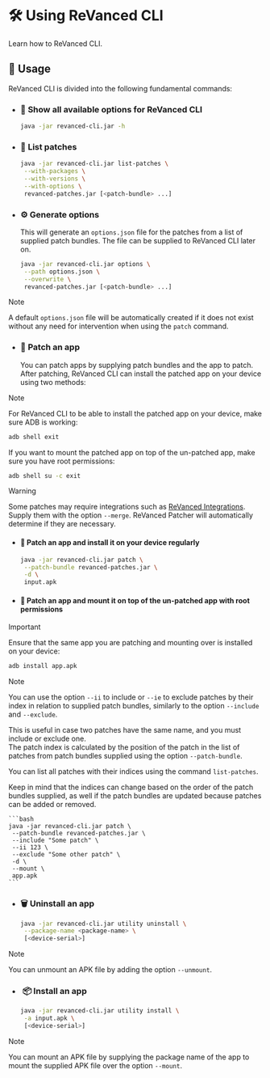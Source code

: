 # 🛠️ Using ReVanced CLI

Learn how to ReVanced CLI.

## 🔨 Usage

ReVanced CLI is divided into the following fundamental commands:

- ### 🚀 Show all available options for ReVanced CLI

  ```bash
  java -jar revanced-cli.jar -h
  ```

- ### 📃 List patches

  ```bash
  java -jar revanced-cli.jar list-patches \
   --with-packages \
   --with-versions \
   --with-options \
   revanced-patches.jar [<patch-bundle> ...]
  ```

- ### ⚙️ Generate options

  This will generate an `options.json` file for the patches from a list of supplied patch bundles.
  The file can be supplied to ReVanced CLI later on.
 
  ```bash
  java -jar revanced-cli.jar options \
   --path options.json \
   --overwrite \
   revanced-patches.jar [<patch-bundle> ...]
  ```

> [!NOTE]  
> A default `options.json` file will be automatically created if it does not exist 
without any need for intervention when using the `patch` command.

- ### 💉 Patch an app

  You can patch apps by supplying patch bundles and the app to patch.
  After patching, ReVanced CLI can install the patched app on your device using two methods:

> [!NOTE]  
> For ReVanced CLI to be able to install the patched app on your device, make sure ADB is working:
>
> ```bash
> adb shell exit
> ```
>
> If you want to mount the patched app on top of the un-patched app, make sure you have root permissions:
>
> ```bash
> adb shell su -c exit
> ```
>

> [!WARNING]  
> Some patches may require integrations
> such as [ReVanced Integrations](https://github.com/revanced/revanced-integrations).
> Supply them with the option `--merge`. ReVanced Patcher will automatically determine if they are necessary.

  - #### 👾 Patch an app and install it on your device regularly

    ```bash
    java -jar revanced-cli.jar patch \
     --patch-bundle revanced-patches.jar \
     -d \
     input.apk
    ```

  - #### 👾 Patch an app and mount it on top of the un-patched app with root permissions
  
  > [!IMPORTANT]  
  > Ensure that the same app you are patching and mounting over is installed on your device:
  > 
  > ```bash
  > adb install app.apk
  > ```

  > [!NOTE]  
  > You can use the option `--ii` to include or `--ie` to exclude
  > patches by their index in relation to supplied patch bundles,
  > similarly to the option `--include` and `--exclude`.
  > 
  > This is useful in case two patches have the same name, and you must include or exclude one.  
  > The patch index is calculated by the position of the patch in the list of patches
  > from patch bundles supplied using the option `--patch-bundle`.
  > 
  > You can list all patches with their indices using the command `list-patches`.
  > 
  > Keep in mind that the indices can change based on the order of the patch bundles supplied,
  > as well if the patch bundles are updated because patches can be added or removed.

    ```bash
    java -jar revanced-cli.jar patch \
     --patch-bundle revanced-patches.jar \
     --include "Some patch" \
     --ii 123 \
     --exclude "Some other patch" \
     -d \
     --mount \
     app.apk
    ```

- ### 🗑️ Uninstall an app

  ```bash
  java -jar revanced-cli.jar utility uninstall \
   --package-name <package-name> \
   [<device-serial>]
  ```

> [!NOTE]  
> You can unmount an APK file
by adding the option `--unmount`.

- ### ️ 📦 Install an app

  ```bash
  java -jar revanced-cli.jar utility install \
   -a input.apk \
   [<device-serial>]
  ```

> [!NOTE]  
> You can mount an APK file 
> by supplying the package name of the app to mount the supplied APK file over the option `--mount`.
